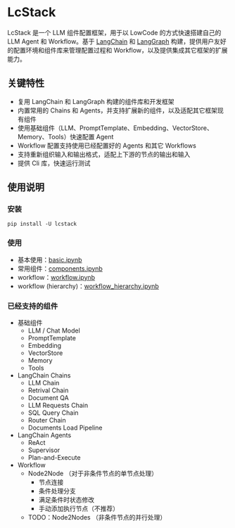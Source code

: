 # LcStack

LcStack 是一个 LLM 组件配置框架，用于以 LowCode 的方式快速搭建自己的 LLM Agent 和 Workflow。基于 [LangChain](https://github.com/langchain-ai/langchain) 和 [LangGraph](https://github.com/langchain-ai/langgraph) 构建，提供用户友好的配置环境和组件库来管理配置过程和 Workflow，以及提供集成其它框架的扩展能力。

## 关键特性

- 复用 LangChain 和 LangGraph 构建的组件库和开发框架
- 内置常用的 Chains 和 Agents，并支持扩展新的组件，以及适配其它框架现有组件
- 使用基础组件（LLM、PromptTemplate、Embedding、VectorStore、Memory、Tools）快速配置 Agent
- Workflow 配置支持使用已经配置好的 Agents 和其它 Workflows
- 支持重新组织输入和输出格式，适配上下游的节点的输出和输入
- 提供 Cli 库，快速运行测试

## 使用说明

### 安装

```shell
pip install -U lcstack
```

### 使用

- 基本使用：[basic.ipynb](./examples/basic.ipynb)
- 常用组件：[components.ipynb](./examples/components.ipynb)
- workflow：[workflow.ipynb](./examples/workflow.ipynb)
- workflow (hierarchy)：[workflow_hierarchy.ipynb](./examples/workflow_hierarchy.ipynb)

### 已经支持的组件

- 基础组件
    - LLM / Chat Model
    - PromptTemplate
    - Embedding
    - VectorStore
    - Memory
    - Tools
- LangChain Chains
    - LLM Chain
    - Retrival Chain
    - Document QA
    - LLM Requests Chain
    - SQL Query Chain
    - Router Chain
    - Documents Load Pipeline
- LangChain Agents
    - ReAct
    - Supervisor
    - Plan-and-Execute
- Workflow
    - Node2Node （对于非条件节点的单节点处理）
        - 节点连接
        - 条件处理分支
        - 满足条件时状态修改
        - 手动添加执行节点（不推荐）
    - TODO：Node2Nodes （非条件节点的并行处理）


